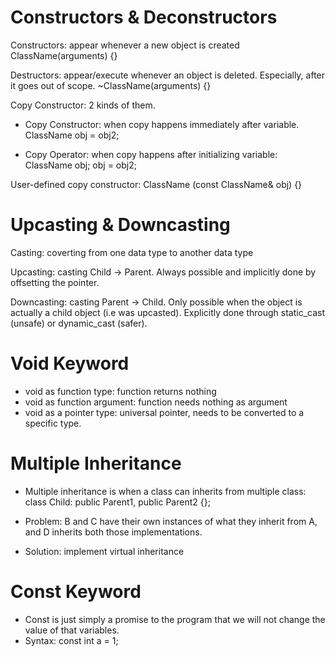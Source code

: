 # Constructors & Deconstructors

Constructors: appear whenever a new object is created
ClassName(arguments) {}

Destructors: appear/execute whenever an object is deleted. Especially, after it goes out of scope.
~ClassName(arguments) {}

Copy Constructor: 2 kinds of them.

- Copy Constructor: when copy happens immediately after variable.
    ClassName obj = obj2;

- Copy Operator: when copy happens after initializing variable:
    ClassName obj;
    obj = obj2;

User-defined copy constructor:
	ClassName (const ClassName& obj) {}


# Upcasting & Downcasting

Casting: coverting from one data type to another data type

Upcasting: casting Child -> Parent. Always possible and implicitly done by offsetting the pointer.

Downcasting: casting Parent -> Child. Only possible when the object is actually a child object (i.e was upcasted). Explicitly done through static_cast (unsafe) or dynamic_cast (safer).  

# Void Keyword
- void as function type: function returns nothing
- void as function argument: function needs nothing as argument
- void as a pointer type: universal pointer, needs to be converted to a specific type.

# Multiple Inheritance

- Multiple inheritance is when a class can inherits from multiple class: class Child: public Parent1, public Parent2 {};

- Problem: B and C have their own instances of what they inherit from A, and D inherits both those implementations.

- Solution: implement virtual inheritance

# Const Keyword

- Const is just simply a promise to the program that we will not change the value of that variables.
- Syntax: const int a = 1;



